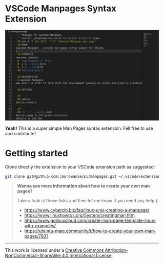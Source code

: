 # VSCode Manpages Syntax Extension

[cc-by-nc-sa]: http://creativecommons.org/licenses/by-nc-sa/4.0/

![screenshot using Monokai dimmed](assets/screenshot.png)

**Yeah!** This is a super simple Man Pages syntax extension. Fell free to use and contribute!

# Getting started

Clone directly the extension to your VSCode extension path as suggested:
```sh
git clone git@github.com:jmurowaniecki/manpages.git ~/.vscode/extensions/
```

> **Wanna see more information about how to create your own man pages?**
>
> Take a look at these links and then let me know if you need any help (;
> - https://www.cyberciti.biz/faq/linux-unix-creating-a-manpage/
> - https://www.linuxhowtos.org/System/creatingman.htm
> - https://www.golinuxcloud.com/create-man-page-template-linux-with-examples/
> - https://ubuntu-mate.community/t/how-to-create-your-own-man-pages/7931
>

---

This work is licensed under a
[Creative Commons Attribution-NonCommercial-ShareAlike 4.0 International License][cc-by-nc-sa].
